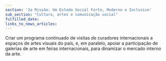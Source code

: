 ```yaml
---
section: '2a Missão: Um Estado Social Forte, Moderno e Inclusivo'
sub_section: "Cultura, artes e comunicação social"
fulfilled_date:
links_to_news_articles:
---
```


Criar um programa continuado de visitas de curadores internacionais a espaços de artes visuais do país, e, em paralelo, apoiar a participação de galerias de arte em feiras internacionais, para dinamizar o mercado interno da arte.